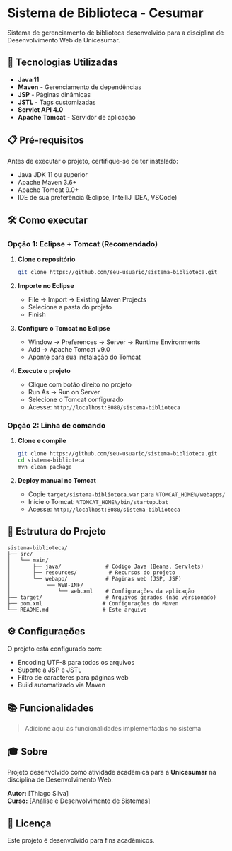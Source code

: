 # Sistema de Biblioteca - Cesumar

Sistema de gerenciamento de biblioteca desenvolvido para a disciplina de Desenvolvimento Web da Unicesumar.

## 🚀 Tecnologias Utilizadas

- **Java 11**
- **Maven** - Gerenciamento de dependências
- **JSP** - Páginas dinâmicas
- **JSTL** - Tags customizadas
- **Servlet API 4.0**
- **Apache Tomcat** - Servidor de aplicação

## 📋 Pré-requisitos

Antes de executar o projeto, certifique-se de ter instalado:

- Java JDK 11 ou superior
- Apache Maven 3.6+
- Apache Tomcat 9.0+
- IDE de sua preferência (Eclipse, IntelliJ IDEA, VSCode)

## 🛠️ Como executar

### Opção 1: Eclipse + Tomcat (Recomendado)

1. **Clone o repositório**
   ```bash
   git clone https://github.com/seu-usuario/sistema-biblioteca.git
   ```

2. **Importe no Eclipse**
   - File → Import → Existing Maven Projects
   - Selecione a pasta do projeto
   - Finish

3. **Configure o Tomcat no Eclipse**
   - Window → Preferences → Server → Runtime Environments
   - Add → Apache Tomcat v9.0
   - Aponte para sua instalação do Tomcat

4. **Execute o projeto**
   - Clique com botão direito no projeto
   - Run As → Run on Server
   - Selecione o Tomcat configurado
   - Acesse: `http://localhost:8080/sistema-biblioteca`

### Opção 2: Linha de comando

1. **Clone e compile**
   ```bash
   git clone https://github.com/seu-usuario/sistema-biblioteca.git
   cd sistema-biblioteca
   mvn clean package
   ```

2. **Deploy manual no Tomcat**
   - Copie `target/sistema-biblioteca.war` para `%TOMCAT_HOME%/webapps/`
   - Inicie o Tomcat: `%TOMCAT_HOME%/bin/startup.bat`
   - Acesse: `http://localhost:8080/sistema-biblioteca`

## 📁 Estrutura do Projeto

```
sistema-biblioteca/
├── src/
│   └── main/
│       ├── java/              # Código Java (Beans, Servlets)
│       ├── resources/          # Recursos do projeto
│       └── webapp/            # Páginas web (JSP, JSF)
│           └── WEB-INF/
│               └── web.xml    # Configurações da aplicação
├── target/                    # Arquivos gerados (não versionado)
├── pom.xml                   # Configurações do Maven
└── README.md                 # Este arquivo
```

## ⚙️ Configurações

O projeto está configurado com:
- Encoding UTF-8 para todos os arquivos
- Suporte a JSP e JSTL
- Filtro de caracteres para páginas web
- Build automatizado via Maven

## 📚 Funcionalidades

> Adicione aqui as funcionalidades implementadas no sistema

## 🎓 Sobre

Projeto desenvolvido como atividade acadêmica para a **Unicesumar** na disciplina de Desenvolvimento Web.

**Autor:** [Thiago Silva]  
**Curso:** [Análise e Desenvolvimento de Sistemas]  

## 📄 Licença

Este projeto é desenvolvido para fins acadêmicos.